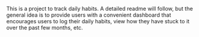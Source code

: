 This is a project to track daily habits. A detailed readme will follow, but the general idea is to provide users with a convenient dashboard that encourages users to log their daily habits, view how they have stuck to it over the past few months, etc.
 